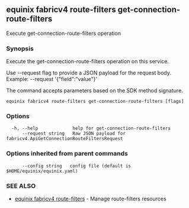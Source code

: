 ## equinix fabricv4 route-filters get-connection-route-filters

Execute get-connection-route-filters operation

### Synopsis

Execute the get-connection-route-filters operation on this service.

Use --request flag to provide a JSON payload for the request body.
Example: --request '{"field":"value"}'

The command accepts parameters based on the SDK method signature.

```
equinix fabricv4 route-filters get-connection-route-filters [flags]
```

### Options

```
  -h, --help             help for get-connection-route-filters
      --request string   Raw JSON payload for fabricv4.ApiGetConnectionRouteFiltersRequest
```

### Options inherited from parent commands

```
      --config string   config file (default is $HOME/equinix/equinix.yaml)
```

### SEE ALSO

* [equinix fabricv4 route-filters](equinix_fabricv4_route-filters.md)	 - Manage route-filters resources

